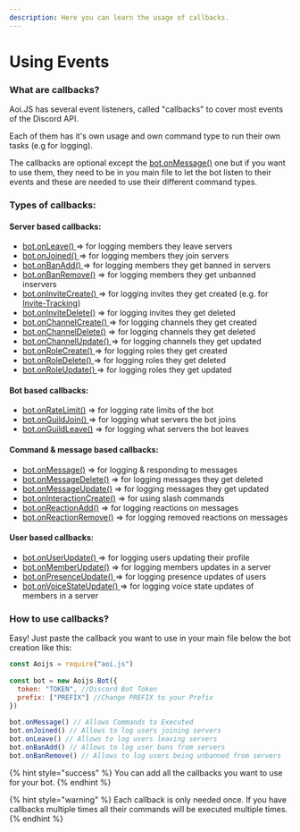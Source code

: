 ```yaml
---
description: Here you can learn the usage of callbacks.
---
```


# Using Events

### What are callbacks?

Aoi.JS has several event listeners, called "callbacks" to cover most events of the Discord API.

Each of them has it's own usage and own command type to run their own tasks (e.g for logging).

The callbacks are optional except the [bot.onMessage()](../callbacks/bot.onmessage.md) one but if you want to use them, they need to be in you main file to let the bot listen to their events and these are needed to use their different command types.

### Types of callbacks:

#### Server based callbacks:

* [bot.onLeave() ](../callbacks/bot.onleave.md)=> for logging members they leave servers
* [bot.onJoined() ](../guide/begin/broken-reference/)=> for logging members they join servers
* [bot.onBanAdd() ](../callbacks/bot.onbanadd.md)=> for logging members they get banned in servers
* [bot.onBanRemove()](../callbacks/bot.onbanremove.md) => for logging members they get unbanned inservers
* [bot.onInviteCreate() ](../callbacks/bot.oninvitecreate.md)=> for logging invites they get created (e.g. for [Invite-Tracking](variables/advanced-guides/invite-system.md))
* [bot.onInviteDelete()](../callbacks/bot.oninvitedelete.md) => for logging invites they get deleted
* [bot.onChannelCreate() ](../callbacks/bot.onchannelcreate.md)=> for logging channels they get created
* [bot.onChannelDelete()](../callbacks/bot.onchanneldelete.md) => for logging channels they get deleted
* [bot.onChannelUpdate() ](../callbacks/bot.onchannelupdate.md)=> for logging channels they get updated
* [bot.onRoleCreate() ](../callbacks/bot.onrolecreate.md)=> for logging roles they get created
* [bot.onRoleDelete() ](../callbacks/bot.onroledelete.md)=> for logging roles they get deleted
* [bot.onRoleUpdate() ](../callbacks/bot.onroleupdate.md)=> for logging roles they get updated

#### Bot based callbacks:

* [bot.onRateLimit()](../callbacks/bot.onratelimit.md) => for logging rate limits of the bot
* [bot.onGuildJoin() ](../callbacks/bot.onguildadd.md)=> for logging what servers the bot joins
* [bot.onGuildLeave()](../callbacks/bot.onguildleave.md) => for logging what servers the bot leaves

#### Command & message based callbacks:

* [bot.onMessage()](../callbacks/bot.onmessage.md) => for logging & responding to messages
* [bot.onMessageDelete()](../callbacks/bot.onmessagedelete.md) => for logging messages they get deleted
* [bot.onMessageUpdate()](../callbacks/bot.onmessageupdate.md) => for logging messages they get updated
* [bot.onInteractionCreate()](variables/advanced-guides/slash-commands.md) => for using slash commands
* [bot.onReactionAdd()](../callbacks/bot.onreactionadd.md) => for logging reactions on messages
* [bot.onReactionRemove()](../callbacks/bot.onreactionremove.md) => for logging removed reactions on messages

#### User based callbacks:

* [bot.onUserUpdate() ](../callbacks/bot.onuserupdate.md)=> for logging users updating their profile
* [bot.onMemberUpdate()](../callbacks/bot.onmemberupdate.md) => for logging members updates in a server
* [bot.onPresenceUpdate() ](../callbacks/bot.onpresenceupdate.md)=> for logging presence updates of users
* [bot.onVoiceStateUpdate() ](../callbacks/bot.onvoicestateupdate.md)=> for logging voice state updates of members in a server

### How to use callbacks?

Easy! Just paste the callback you want to use in your main file below the bot creation like this:

```javascript
const Aoijs = require("aoi.js")
 
const bot = new Aoijs.Bot({
  token: "TOKEN", //Discord Bot Token
  prefix: ["PREFIX"] //Change PREFIX to your Prefix
})
 
bot.onMessage() // Allows Commands to Executed
bot.onJoined() // Allows to log users joining servers
bot.onLeave() // Allows to log users leaving servers
bot.onBanAdd() // Allows to log user bans from servers
bot.onBanRemove() // Allows to log users being unbanned from servers
```

{% hint style="success" %}
You can add all the callbacks you want to use for your bot.
{% endhint %}

{% hint style="warning" %}
Each callback is only needed once. If you have callbacks multiple times all their commands will be executed multiple times.
{% endhint %}
